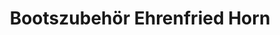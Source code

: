 ---
title: "Bootszubehör Ehrenfried Horn"
url: /dasing/bootszubehoer-ehrenfried-horn/
shop: Outdoor
---
